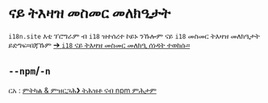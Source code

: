 # ናይ ትእዛዝ መስመር መለክዒታት

`i18n.site` እቲ ፕሮግራም ብ `i18` ዝተሰረተ ኮይኑ ንኹሎም ናይ `i18` መስመር ትእዛዝ መለክዒታት ይድግፍ።በጃኹም [➔ `i18` ናይ ትእዛዝ መስመር መለክዒ ሰነዳት ተወከሱ።](/i18/cli)

## `--npm`/`-n`

ርአ : [ምትካል & ምዝርጋሕ❯ ትሕዝቶ ናብ npm ምሕታም](/i18n.site/use#npm)